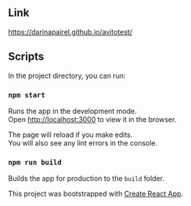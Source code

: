 ## Link
https://darinapairel.github.io/avitotest/

## Scripts

In the project directory, you can run:

### `npm start`

Runs the app in the development mode.<br>
Open [http://localhost:3000](http://localhost:3000) to view it in the browser.

The page will reload if you make edits.<br>
You will also see any lint errors in the console.

### `npm run build`

Builds the app for production to the `build` folder.<br>

This project was bootstrapped with [Create React App](https://github.com/facebook/create-react-app).

